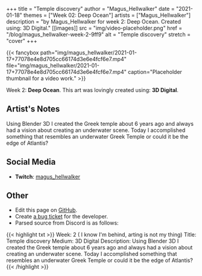 +++
title =       "Temple discovery"
author =      "Magus_Hellwalker"
date =        "2021-01-18"
themes =      ["Week 02: Deep Ocean"]
artists =     ["Magus_Hellwalker"]
description = "by Magus_Hellwalker for week 2: Deep Ocean. Created using: 3D Digital."
[[images]]
      src = "img/video-placeholder.png"
      href = "/blog/magus_hellwalker-week-2-9ff9"
      alt = "Temple discovery"
      stretch = "cover"
+++


{{< fancybox path="img/magus_hellwalker/2021-01-17+77078e4e8d705cc66174d3e6e4fcf6e7.mp4" file="img/magus_hellwalker/2021-01-17+77078e4e8d705cc66174d3e6e4fcf6e7.mp4" caption="Placeholder thumbnail for a video work." >}}


Week 2: **Deep Ocean**. This art was lovingly created using: **3D Digital**.

## Artist's Notes

Using Blender 3D I created the Greek temple about 6 years ago and always had a vision about creating an underwater scene. Today I accomplished something that resembles an underwater Greek Temple or could it be the edge of Atlantis?

## Social Media

- **Twitch**: <a href='https://twitch.tv/magus_hellwalker' target='_blank'>magus_hellwalker</a>

## Other

- Edit this page on [GitHub](https://github.com/teaminkling/web-refresh/edit/main/content/blog/magus_hellwalker-week-2-9ff9.md).
- Create [a bug ticket](https://github.com/teaminkling/web-refresh/issues/new?assignees=&labels=bug&template=problem-report.md&title=) for the developer.
- Parsed source from Discord is as follows:

{{< highlight txt >}}
Week: 2 ( I know I'm behind, arting is not my thing)
Title:  Temple discovery
Medium: 3D Digital 
Description: Using Blender 3D I created the Greek temple about 6 years ago and always had a vision about creating an underwater scene. Today I accomplished something that resembles an underwater Greek Temple or could it be the edge of Atlantis?
{{< /highlight >}}